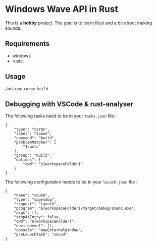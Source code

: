 Windows Wave API in Rust
========================
This is a **hobby** project. The goal is to learn Rust and a bit about making sounds.

Requirements
------------
* windows
* rustc

Usage
-----
Just use `cargo build`.

Debugging with VSCode & rust-analyser
-------------------------------------
The following tasks need to be in your ```tasks.json``` file : 

    {
        "type": "cargo",
        "label": "sound",
        "command": "build",
        "problemMatcher": [
            "$rustc"
        ],
        "group": "build",
        "options": {
            "cwd": "${workspaceFolder}"
        }
    }

The following configuration needs to be in your ```launch.json``` file :

    {
        "name": "sound",
        "type": "cppvsdbg",
        "request": "launch",
        "program": "${workspaceFolder}/target/debug/sound.exe",
        "args": [],
        "stopAtEntry": false,
        "cwd": "${workspaceFolder}",
        "environment": [],
        "console": "newExternalWindow",
        "preLaunchTask": "sound"
    }
